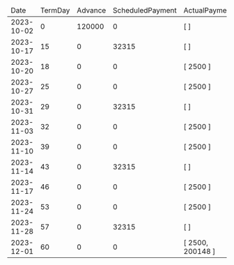 <table><thead><tr><td>Date</td><td>TermDay</td><td>Advance</td><td>ScheduledPayment</td><td>ActualPayments</td><td>NetEffect</td><td>PaymentStatus</td><td>BalanceStatus</td><td>CumulativeInterest</td><td>NewInterest</td><td>NewPenaltyCharges</td><td>PrincipalPortion</td><td>ProductFeesPortion</td><td>InterestPortion</td><td>PenaltyChargesPortion</td><td>ProductFeesRefund</td><td>PrincipalBalance</td><td>ProductFeesBalance</td><td>InterestBalance</td><td>PenaltyChargesBalance</td></tr></thead><tbody><tr><td>2023-10-02</td><td>0</td><td>120000</td><td>0</td><td>[  ]</td><td>0</td><td>ValueNone</td><td>OpenBalance</td><td>0</td><td>0</td><td>0</td><td>0</td><td>0</td><td>0</td><td>0</td><td>0</td><td>120000</td><td>227364</td><td>0</td><td>0</td></tr><tr><td>2023-10-17</td><td>15</td><td>0</td><td>32315</td><td>[  ]</td><td>0</td><td>MissedPayment</td><td>OpenBalance</td><td>1420</td><td>1420</td><td>1000</td><td>0</td><td>0</td><td>0</td><td>0</td><td>0</td><td>120000</td><td>227364</td><td>1420</td><td>1000</td></tr><tr><td>2023-10-20</td><td>18</td><td>0</td><td>0</td><td>[ 2500 ]</td><td>2500</td><td>ExtraPayment</td><td>OpenBalance</td><td>1704</td><td>284</td><td>0</td><td>0</td><td>0</td><td>1500</td><td>1000</td><td>0</td><td>120000</td><td>227364</td><td>204</td><td>0</td></tr><tr><td>2023-10-27</td><td>25</td><td>0</td><td>0</td><td>[ 2500 ]</td><td>2500</td><td>ExtraPayment</td><td>OpenBalance</td><td>2366</td><td>662</td><td>0</td><td>564</td><td>1070</td><td>866</td><td>0</td><td>0</td><td>119436</td><td>226294</td><td>0</td><td>0</td></tr><tr><td>2023-10-31</td><td>29</td><td>0</td><td>32315</td><td>[  ]</td><td>0</td><td>MissedPayment</td><td>OpenBalance</td><td>2742</td><td>376</td><td>1000</td><td>0</td><td>0</td><td>0</td><td>0</td><td>0</td><td>119436</td><td>226294</td><td>376</td><td>1000</td></tr><tr><td>2023-11-03</td><td>32</td><td>0</td><td>0</td><td>[ 2500 ]</td><td>2500</td><td>ExtraPayment</td><td>OpenBalance</td><td>3024</td><td>282</td><td>0</td><td>290</td><td>552</td><td>658</td><td>1000</td><td>0</td><td>119146</td><td>225742</td><td>0</td><td>0</td></tr><tr><td>2023-11-10</td><td>39</td><td>0</td><td>0</td><td>[ 2500 ]</td><td>2500</td><td>ExtraPayment</td><td>OpenBalance</td><td>3682</td><td>658</td><td>0</td><td>636</td><td>1206</td><td>658</td><td>0</td><td>0</td><td>118510</td><td>224536</td><td>0</td><td>0</td></tr><tr><td>2023-11-14</td><td>43</td><td>0</td><td>32315</td><td>[  ]</td><td>0</td><td>MissedPayment</td><td>OpenBalance</td><td>4056</td><td>374</td><td>1000</td><td>0</td><td>0</td><td>0</td><td>0</td><td>0</td><td>118510</td><td>224536</td><td>374</td><td>1000</td></tr><tr><td>2023-11-17</td><td>46</td><td>0</td><td>0</td><td>[ 2500 ]</td><td>2500</td><td>ExtraPayment</td><td>OpenBalance</td><td>4336</td><td>280</td><td>0</td><td>292</td><td>554</td><td>654</td><td>1000</td><td>0</td><td>118218</td><td>223982</td><td>0</td><td>0</td></tr><tr><td>2023-11-24</td><td>53</td><td>0</td><td>0</td><td>[ 2500 ]</td><td>2500</td><td>ExtraPayment</td><td>OpenBalance</td><td>4988</td><td>652</td><td>0</td><td>638</td><td>1210</td><td>652</td><td>0</td><td>0</td><td>117580</td><td>222772</td><td>0</td><td>0</td></tr><tr><td>2023-11-28</td><td>57</td><td>0</td><td>32315</td><td>[  ]</td><td>0</td><td>MissedPayment</td><td>OpenBalance</td><td>5359</td><td>371</td><td>1000</td><td>0</td><td>0</td><td>0</td><td>0</td><td>0</td><td>117580</td><td>222772</td><td>371</td><td>1000</td></tr><tr><td>2023-12-01</td><td>60</td><td>0</td><td>0</td><td>[ 2500, 200148 ]</td><td>202648</td><td>ExtraPayment</td><td>Settled</td><td>5637</td><td>278</td><td>0</td><td>117580</td><td>83419</td><td>649</td><td>1000</td><td>139353</td><td>0</td><td>0</td><td>0</td><td>0</td></tr></tbody></table>